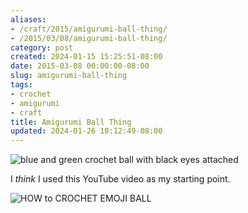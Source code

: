 ```yaml
---
aliases:
- /craft/2015/amigurumi-ball-thing/
- /2015/03/08/amigurumi-ball-thing/
category: post
created: 2024-01-15 15:25:51-08:00
date: 2015-03-08 00:00:00-08:00
slug: amigurumi-ball-thing
tags:
- crochet
- amigurumi
- craft
title: Amigurumi Ball Thing
updated: 2024-01-26 10:12:49-08:00
---
```


![blue and green crochet ball with black eyes attached](attachments/img/2015/cover-2015-03-08.jpg)

I *think* I used this YouTube video as my starting point.

![HOW to CROCHET EMOJI BALL](https://youtu.be/mJ47MLlrLzw)